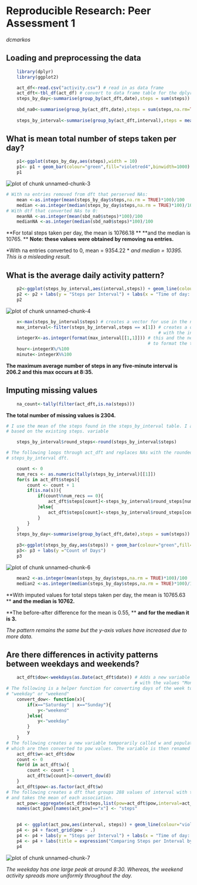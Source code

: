# Reproducible Research: Peer Assessment 1

*dcmarkos*   




## Loading and preprocessing the data


```r
    library(dplyr)
    library(ggplot2)
```


```r
    act_df<-read.csv("activity.csv") # read in as data frame
    act_dft<-tbl_df(act_df) # convert to data frame table for the dplyr operations
    steps_by_day<-summarise(group_by(act_dft,date),steps = sum(steps)) # This preserves NAs which will
                                                                       # later be removed.
    sbd_na0<-summarise(group_by(act_dft,date),steps = sum(steps,na.rm=TRUE)) # This converts NAs to 0. 
                                                                             # Not a good idea. See below.
    steps_by_interval<-summarise(group_by(act_dft,interval),steps = mean(steps,na.rm=TRUE))
```

## What is mean total number of steps taken per day?

```r
    p1<-ggplot(steps_by_day,aes(steps),width = 10)
    p1<- p1 + geom_bar(colour="green",fill="violetred4",binwidth=1000) + labs(y ="Count of Days")
    p1
```

![plot of chunk unnamed-chunk-3](figure/unnamed-chunk-3-1.png) 

```r
# With na entries removed from dft that perserved NAs:
    mean <-as.integer(mean(steps_by_day$steps,na.rm = TRUE)*100)/100
    median <-as.integer(median(steps_by_day$steps,na.rm = TRUE)*100)/100
# With dtf that converted NAs to 0:
    meanNA <-as.integer(mean(sbd_na0$steps)*100)/100
    medianNA <-as.integer(median(sbd_na0$steps)*100)/100
```
**For total steps taken per day, the mean is 10766.18 **
**and the median is 10765. **
**Note: these values were obtained by removing na entries.**

*With na entries converted to 0, mean = 9354.22 * 
*and median = 10395. This is a misleading result.*

## What is the average daily activity pattern?

```r
    p2<-ggplot(steps_by_interval,aes(interval,steps)) + geom_line(colour="violetred4")
    p2 <- p2 + labs(y = "Steps per Interval") + labs(x = "Time of day: Military time")
    p2
```

![plot of chunk unnamed-chunk-4](figure/unnamed-chunk-4-1.png) 

```r
    x<-max(steps_by_interval$steps) # creates a vector for use in the next line
    max_interval<-filter(steps_by_interval,steps == x[1]) # creates a one-line data frame 
                                                          # with the interval where the max occurs
    integerX<-as.integer(format(max_interval[[1,1]])) # this and the next two lines are used 
                                                      # to format the time of the interval
    hour<-integerX%/%100
    minute<-integerX%%100
```
**The maximum average number of steps in any five-minute interval is 206.2 
and this max occurs at 8:35.**

## Imputing missing values


```r
    na_count<-tally(filter(act_dft,is.na(steps)))
```
**The total number of missing values is 2304.**


```r
# I use the mean of the steps found in the steps_by_interval table. I add a variable round_steps 
# based on the existing steps. variable

    steps_by_interval$round_steps<-round(steps_by_interval$steps)

# The following loops through act_dft and replaces NAs with the rounded averages from the 
# steps_by_interval dft.    

    count <- 0
    num_recs <- as.numeric(tally(steps_by_interval)[[1]])
    for(s in act_dft$steps){
        count <- count + 1
        if(is.na(s)){
            if(count%%num_recs == 0){
                act_dft$steps[count]<-steps_by_interval$round_steps[num_recs]  
            }else{
                act_dft$steps[count]<-steps_by_interval$round_steps[count%%num_recs]
            }
        }
    }
    steps_by_day<-summarise(group_by(act_dft,date),steps = sum(steps)) # Recreates this dft 
                                                                       # with the filled values
    p3<-ggplot(steps_by_day,aes(steps)) + geom_bar(colour="green",fill="violetred4",binwidth=1000) 
    p3<- p3 + labs(y ="Count of Days")
    p3
```

![plot of chunk unnamed-chunk-6](figure/unnamed-chunk-6-1.png) 

```r
    mean2 <-as.integer(mean(steps_by_day$steps,na.rm = TRUE)*100)/100
    median2 <-as.integer(median(steps_by_day$steps,na.rm = TRUE)*100)/100    
```
**With imputed values for total steps taken per day, the mean is 10765.63 ** 
**and the median is 10762.**

**The before-after difference for the mean is  0.55, **
**and for the median it is 3.**

*The pattern remains the same but the y-axis values have increased due to more data.*



## Are there differences in activity patterns between weekdays and weekends?


```r
    act_dft$dow<-weekdays(as.Date(act_dft$date)) # Adds a new variable to act_dft 
                                                 # with the values "Monday" to "Sunday"
# The following is a helper function for converting days of the week to the part of the week: 
# "weekday" or "weekend"
    convert_dow<- function(x){
        if(x=="Saturday" | x=="Sunday"){
            y<-"weekend"
        }else{
            y<-"weekday"
        }
        y
    }
# The following creates a new variable temporarily called w and populates it with the dow values 
# which are then converted to pow values. The variable is then renamed pow
    act_dft$w<-act_dft$dow
    count <- 0
    for(d in act_dft$w){
        count <- count + 1
        act_dft$w[count]<-convert_dow(d)
    }
    act_dft$pow<-as.factor(act_dft$w)
# The following creates a dft that groups 288 values of interval with the 2 values of pow 
# and takes the mean of each association.
    act_pow<-aggregate(act_dft$steps,list(pow=act_dft$pow,interval=act_dft$interval),mean)
    names(act_pow)[names(act_pow)=="x"] <- "steps"
    

    p4 <- ggplot(act_pow,aes(interval, steps)) + geom_line(colour="violetred4") 
    p4 <- p4 + facet_grid(pow ~ .) 
    p4 <- p4 + labs(y = "Steps per Interval") + labs(x = "Time of day: Military time")
    p4 <- p4 + labs(title = expression("Comparing Steps per Interval by Part of Week"))
    p4
```

![plot of chunk unnamed-chunk-7](figure/unnamed-chunk-7-1.png) 

*The weekday has one large peak at around 8:30. Whereas, the weekend activity spreads more uniformly*
*throughout the day.*



